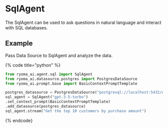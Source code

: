 # SqlAgent

The SqlAgent can be used to ask questions in natural language and interact with SQL databases.

## Example

Pass Data Source to SqlAgent and analyze the data.

{% code title="python" %}

```python
from ryoma_ai.agent.sql import SqlAgent
from ryoma_ai.datasource.postgres import PostgresDataSource
from ryoma_ai.prompt.base import BasicContextPromptTemplate

postgres_datasource = PostgresDataSource("postgresql://localhost:5432/db")
sql_agent = SqlAgent("gpt-3.5-turbo")
.set_context_prompt(BasicContextPromptTemplate)
.add_datasource(postgres_datasource)
sql_agent.stream("Get the top 10 customers by purchase amount")
```

{% endcode}
